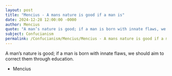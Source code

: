 ```yaml
---
layout: post
title: "Mencius - A mans nature is good if a man is"
date: 2024-12-28 12:00:00 -0000
author: Mencius
quote: "A man’s nature is good; if a man is born with innate flaws, we should aim to correct them through education."
subject: Confucianism
permalink: /Confucianism/Mencius/Mencius - A mans nature is good if a man is
---
```


A man’s nature is good; if a man is born with innate flaws, we should aim to correct them through education.

- Mencius
